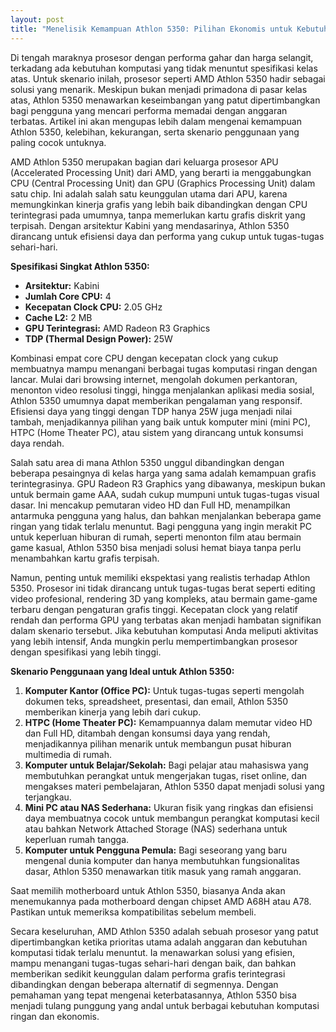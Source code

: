 ```yaml
---
layout: post
title: "Menelisik Kemampuan Athlon 5350: Pilihan Ekonomis untuk Kebutuhan Komputasi Ringan"
---
```


Di tengah maraknya prosesor dengan performa gahar dan harga selangit, terkadang ada kebutuhan komputasi yang tidak menuntut spesifikasi kelas atas. Untuk skenario inilah, prosesor seperti AMD Athlon 5350 hadir sebagai solusi yang menarik. Meskipun bukan menjadi primadona di pasar kelas atas, Athlon 5350 menawarkan keseimbangan yang patut dipertimbangkan bagi pengguna yang mencari performa memadai dengan anggaran terbatas. Artikel ini akan mengupas lebih dalam mengenai kemampuan Athlon 5350, kelebihan, kekurangan, serta skenario penggunaan yang paling cocok untuknya.

AMD Athlon 5350 merupakan bagian dari keluarga prosesor APU (Accelerated Processing Unit) dari AMD, yang berarti ia menggabungkan CPU (Central Processing Unit) dan GPU (Graphics Processing Unit) dalam satu chip. Ini adalah salah satu keunggulan utama dari APU, karena memungkinkan kinerja grafis yang lebih baik dibandingkan dengan CPU terintegrasi pada umumnya, tanpa memerlukan kartu grafis diskrit yang terpisah. Dengan arsitektur Kabini yang mendasarinya, Athlon 5350 dirancang untuk efisiensi daya dan performa yang cukup untuk tugas-tugas sehari-hari.

**Spesifikasi Singkat Athlon 5350:**

*   **Arsitektur:** Kabini
*   **Jumlah Core CPU:** 4
*   **Kecepatan Clock CPU:** 2.05 GHz
*   **Cache L2:** 2 MB
*   **GPU Terintegrasi:** AMD Radeon R3 Graphics
*   **TDP (Thermal Design Power):** 25W

Kombinasi empat core CPU dengan kecepatan clock yang cukup membuatnya mampu menangani berbagai tugas komputasi ringan dengan lancar. Mulai dari browsing internet, mengolah dokumen perkantoran, menonton video resolusi tinggi, hingga menjalankan aplikasi media sosial, Athlon 5350 umumnya dapat memberikan pengalaman yang responsif. Efisiensi daya yang tinggi dengan TDP hanya 25W juga menjadi nilai tambah, menjadikannya pilihan yang baik untuk komputer mini (mini PC), HTPC (Home Theater PC), atau sistem yang dirancang untuk konsumsi daya rendah.

Salah satu area di mana Athlon 5350 unggul dibandingkan dengan beberapa pesaingnya di kelas harga yang sama adalah kemampuan grafis terintegrasinya. GPU Radeon R3 Graphics yang dibawanya, meskipun bukan untuk bermain game AAA, sudah cukup mumpuni untuk tugas-tugas visual dasar. Ini mencakup pemutaran video HD dan Full HD, menampilkan antarmuka pengguna yang halus, dan bahkan menjalankan beberapa game ringan yang tidak terlalu menuntut. Bagi pengguna yang ingin merakit PC untuk keperluan hiburan di rumah, seperti menonton film atau bermain game kasual, Athlon 5350 bisa menjadi solusi hemat biaya tanpa perlu menambahkan kartu grafis terpisah.

Namun, penting untuk memiliki ekspektasi yang realistis terhadap Athlon 5350. Prosesor ini tidak dirancang untuk tugas-tugas berat seperti editing video profesional, rendering 3D yang kompleks, atau bermain game-game terbaru dengan pengaturan grafis tinggi. Kecepatan clock yang relatif rendah dan performa GPU yang terbatas akan menjadi hambatan signifikan dalam skenario tersebut. Jika kebutuhan komputasi Anda meliputi aktivitas yang lebih intensif, Anda mungkin perlu mempertimbangkan prosesor dengan spesifikasi yang lebih tinggi.

**Skenario Penggunaan yang Ideal untuk Athlon 5350:**

1.  **Komputer Kantor (Office PC):** Untuk tugas-tugas seperti mengolah dokumen teks, spreadsheet, presentasi, dan email, Athlon 5350 memberikan kinerja yang lebih dari cukup.
2.  **HTPC (Home Theater PC):** Kemampuannya dalam memutar video HD dan Full HD, ditambah dengan konsumsi daya yang rendah, menjadikannya pilihan menarik untuk membangun pusat hiburan multimedia di rumah.
3.  **Komputer untuk Belajar/Sekolah:** Bagi pelajar atau mahasiswa yang membutuhkan perangkat untuk mengerjakan tugas, riset online, dan mengakses materi pembelajaran, Athlon 5350 dapat menjadi solusi yang terjangkau.
4.  **Mini PC atau NAS Sederhana:** Ukuran fisik yang ringkas dan efisiensi daya membuatnya cocok untuk membangun perangkat komputasi kecil atau bahkan Network Attached Storage (NAS) sederhana untuk keperluan rumah tangga.
5.  **Komputer untuk Pengguna Pemula:** Bagi seseorang yang baru mengenal dunia komputer dan hanya membutuhkan fungsionalitas dasar, Athlon 5350 menawarkan titik masuk yang ramah anggaran.

Saat memilih motherboard untuk Athlon 5350, biasanya Anda akan menemukannya pada motherboard dengan chipset AMD A68H atau A78. Pastikan untuk memeriksa kompatibilitas sebelum membeli.

Secara keseluruhan, AMD Athlon 5350 adalah sebuah prosesor yang patut dipertimbangkan ketika prioritas utama adalah anggaran dan kebutuhan komputasi tidak terlalu menuntut. Ia menawarkan solusi yang efisien, mampu menangani tugas-tugas sehari-hari dengan baik, dan bahkan memberikan sedikit keunggulan dalam performa grafis terintegrasi dibandingkan dengan beberapa alternatif di segmennya. Dengan pemahaman yang tepat mengenai keterbatasannya, Athlon 5350 bisa menjadi tulang punggung yang andal untuk berbagai kebutuhan komputasi ringan dan ekonomis.
